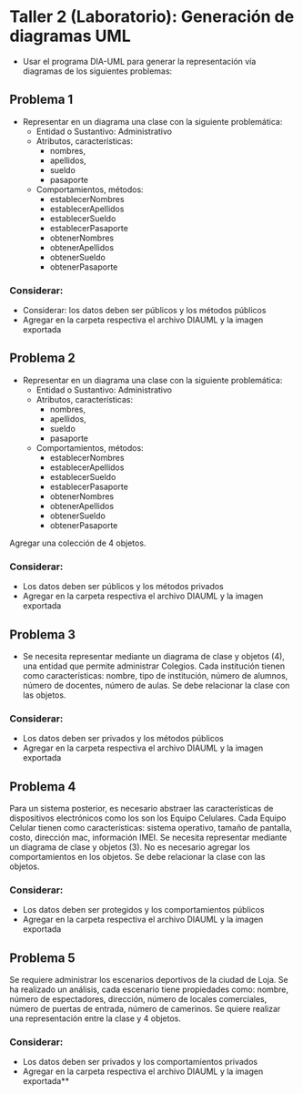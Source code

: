 # Taller 2 (Laboratorio): Generación de diagramas UML

* Usar el programa DIA-UML para generar la representación vía diagramas de los siguientes problemas:

## Problema 1

* Representar en un diagrama una clase con la siguiente problemática:
	* Entidad o Sustantivo: Administrativo
	* Atributos, características: 
	 	* nombres, 
	 	* apellidos, 
	 	* sueldo
	 	* pasaporte
	* Comportamientos, métodos: 
		* establecerNombres
		* establecerApellidos
		* establecerSueldo
		* establecerPasaporte
		* obtenerNombres
		* obtenerApellidos
		* obtenerSueldo
		* obtenerPasaporte

### Considerar:
- Considerar: los datos deben ser públicos y los métodos públicos
- Agregar en la carpeta respectiva el archivo DIAUML y la imagen exportada

## Problema 2
* Representar en un diagrama una clase con la siguiente problemática:
	* Entidad o Sustantivo: Administrativo
	* Atributos, características: 
	 	* nombres, 
	 	* apellidos, 
	 	* sueldo
	 	* pasaporte
	* Comportamientos, métodos: 
		* establecerNombres
		* establecerApellidos
		* establecerSueldo
		* establecerPasaporte
		* obtenerNombres
		* obtenerApellidos
		* obtenerSueldo
		* obtenerPasaporte
		
Agregar una colección de 4 objetos.
### Considerar:
- Los datos deben ser públicos y los métodos privados
- Agregar en la carpeta respectiva el archivo DIAUML y la imagen exportada

## Problema 3

* Se necesita representar mediante un diagrama de clase y objetos (4), una entidad que permite administrar Colegios. Cada institución tienen como características: nombre, tipo de institución, número de alumnos, número de docentes, número de aulas.
Se debe relacionar la clase con las objetos. 
### Considerar:
- Los datos deben ser privados y los métodos públicos
- Agregar en la carpeta respectiva el archivo DIAUML y la imagen exportada

## Problema 4

Para un sistema posterior, es necesario abstraer las características de dispositivos electrónicos como los son los Equipo Celulares. Cada Equipo Celular tienen como características: sistema operativo, tamaño de pantalla, costo, dirección mac, información IMEI. Se necesita representar mediante un diagrama de clase y objetos (3). No es necesario agregar los comportamientos en los objetos. Se debe relacionar la clase con las objetos. 

### Considerar: 
- Los datos deben ser protegidos y los comportamientos públicos
- Agregar en la carpeta respectiva el archivo DIAUML y la imagen exportada
 
## Problema 5

Se requiere administrar los escenarios deportivos de la ciudad de Loja. Se ha realizado un análisis, cada escenario tiene propiedades como: nombre, número de espectadores, dirección, número de locales comerciales, número de puertas de entrada, número de camerinos. Se quiere realizar una representación entre la clase y 4 objetos.
### Considerar:
- Los datos deben ser privados y los comportamientos privados
- Agregar en la carpeta respectiva el archivo DIAUML y la imagen exportada**
